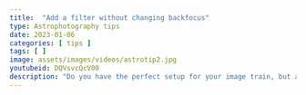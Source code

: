 ```yaml
---
title:  "Add a filter without changing backfocus"
type: Astrophotography tips
date: 2023-01-06
categories: [ tips ]
tags: [ ]
image: assets/images/videos/astrotip2.jpg
youtubeid: DQVsvcQcV00
description: "Do you have the perfect setup for your image train, but adding a filter throws everything off? You might be surprised how a simple little adapter enables you to insert a filter without changing the length of your backfocus!"
---
```


